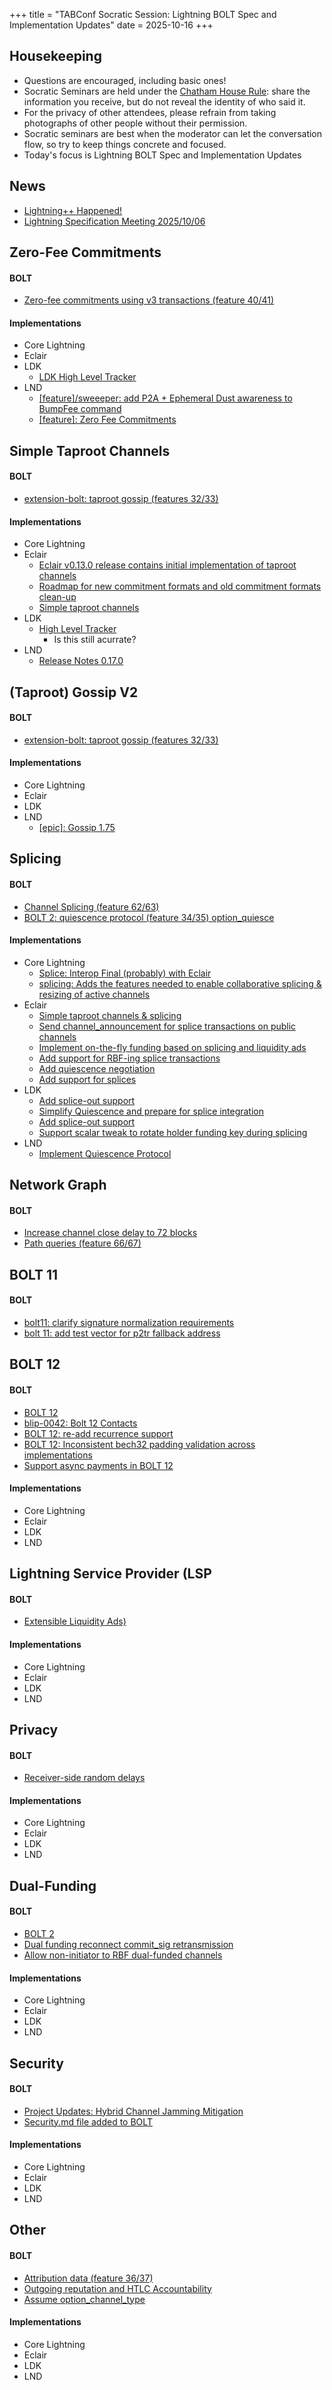 +++
title = "TABConf Socratic Session: Lightning BOLT Spec and Implementation Updates"
date = 2025-10-16
+++

Housekeeping
------------

- Questions are encouraged, including basic ones!
- Socratic Seminars are held under the [Chatham House Rule](https://www.chathamhouse.org/about-us/chatham-house-rule): share the information you receive, but do not reveal the identity of who said it.
- For the privacy of other attendees, please refrain from taking photographs of other people without their permission.
- Socratic seminars are best when the moderator can let the conversation flow, so try to keep things concrete and focused.
- Today's focus is Lightning BOLT Spec and Implementation Updates

News
----
- [Lightning++ Happened!](https://btcpp.dev/conf/berlin25)
- [Lightning Specification Meeting 2025/10/06](https://github.com/lightning/bolts/issues/1293)

Zero-Fee Commitments
----
#### BOLT
- [Zero-fee commitments using v3 transactions (feature 40/41) ](https://github.com/lightning/bolts/pull/1228)
#### Implementations
- Core Lightning
- Eclair
- LDK
  - [LDK High Level Tracker](https://github.com/lightningdevkit/rust-lightning/issues/3789)
- LND
  - [[feature]/sweeeper: add P2A + Ephemeral Dust awareness to BumpFee command](https://github.com/lightningnetwork/lnd/issues/9778)
  - [[feature]: Zero Fee Commitments](https://github.com/lightningnetwork/lnd/issues/10201)

Simple Taproot Channels
----
#### BOLT
- [extension-bolt: taproot gossip (features 32/33)](https://github.com/lightning/bolts/pull/1059)
#### Implementations
- Core Lightning
- Eclair
  - [Eclair v0.13.0 release contains initial implementation of taproot channels](https://github.com/ACINQ/eclair/releases/tag/v0.13.0)
  - [Roadmap for new commitment formats and old commitment formats clean-up](https://github.com/ACINQ/eclair/issues/3059)
  - [Simple taproot channels](https://github.com/ACINQ/eclair/pull/3103)
- LDK
  - [High Level Tracker](https://github.com/lightningdevkit/rust-lightning/issues/2295)
    - Is this still acurrate?
- LND
  - [Release Notes 0.17.0](https://github.com/lightningnetwork/lnd/blob/master/docs/release-notes/release-notes-0.17.0.md)
 
(Taproot) Gossip V2
----
#### BOLT
- [extension-bolt: taproot gossip (features 32/33)](https://github.com/lightning/bolts/pull/1059)
#### Implementations
- Core Lightning
- Eclair
- LDK
- LND
  - [[epic]: Gossip 1.75](https://github.com/lightningnetwork/lnd/issues/7961)


Splicing
----
#### BOLT
- [Channel Splicing (feature 62/63)](https://github.com/lightning/bolts/pull/1160)
- [BOLT 2: quiescence protocol (feature 34/35) option_quiesce](https://github.com/lightning/bolts/pull/869)

#### Implementations
- Core Lightning
  - [Splice: Interop Final (probably) with Eclair](https://github.com/ElementsProject/lightning/pull/8021)
  - [splicing: Adds the features needed to enable collaborative splicing & resizing of active channels](https://github.com/ElementsProject/lightning/pull/6253)
- Eclair
  - [Simple taproot channels & splicing](https://github.com/ACINQ/eclair/pull/3103)
  - [Send channel_announcement for splice transactions on public channels](https://github.com/ACINQ/eclair/pull/2968)
  - [Implement on-the-fly funding based on splicing and liquidity ads](https://github.com/ACINQ/eclair/pull/2861)
  - [Add support for RBF-ing splice transactions](https://github.com/ACINQ/eclair/pull/2925)
  - [Add quiescence negotiation](https://github.com/ACINQ/eclair/pull/2680)
  - [Add support for splices](https://github.com/ACINQ/eclair/pull/2584)
- LDK
  - [Add splice-out support](https://github.com/lightningdevkit/rust-lightning/pull/3979)
  - [Simplify Quiescence and prepare for splice integration](https://github.com/lightningdevkit/rust-lightning/pull/4007)
  - [Add splice-out support](https://github.com/lightningdevkit/rust-lightning/pull/3979)
  - [Support scalar tweak to rotate holder funding key during splicing](https://github.com/lightningdevkit/rust-lightning/pull/3624)
- LND
  - [Implement Quiescence Protocol](https://github.com/lightningnetwork/lnd/pull/8270)

Network Graph
----
#### BOLT
- [Increase channel close delay to 72 blocks](https://github.com/lightning/bolts/pull/1270)
- [Path queries (feature 66/67)](https://github.com/lightning/bolts/pull/1259)

BOLT 11
----
#### BOLT
- [bolt11: clarify signature normalization requirements](https://github.com/lightning/bolts/pull/1284)
- [bolt 11: add test vector for p2tr fallback address](https://github.com/lightning/bolts/pull/1276)

BOLT 12
----
#### BOLT
- [BOLT 12](https://github.com/t-bast/bolts/blob/master/12-offer-encoding.md)
- [blip-0042: Bolt 12 Contacts](https://github.com/lightning/blips/pull/42)
- [BOLT 12: re-add recurrence support](https://github.com/lightning/bolts/pull/1240)
- [BOLT 12: Inconsistent bech32 padding validation across implementations](https://github.com/lightning/bolts/issues/1281)
- [Support async payments in BOLT 12](https://github.com/lightning/bolts/pull/1149)

#### Implementations
- Core Lightning
- Eclair
- LDK
- LND


Lightning Service Provider (LSP
----
#### BOLT
- [Extensible Liquidity Ads)](https://github.com/lightning/bolts/pull/1153)

#### Implementations
- Core Lightning
- Eclair
- LDK
- LND


Privacy
----
#### BOLT
- [Receiver-side random delays](https://github.com/lightning/bolts/pull/1263)

#### Implementations
- Core Lightning
- Eclair
- LDK
- LND

Dual-Funding
----
#### BOLT
- [BOLT 2](https://github.com/t-bast/bolts/blob/master/02-peer-protocol.md)
- [Dual funding reconnect commit_sig retransmission](https://github.com/lightning/bolts/pull/1289)
- [Allow non-initiator to RBF dual-funded channels](https://github.com/lightning/bolts/pull/1236)

#### Implementations
- Core Lightning
- Eclair
- LDK
- LND

Security
----
#### BOLT
- [Project Updates: Hybrid Channel Jamming Mitigation](https://github.com/lightning/bolts/issues/1218)
- [Security.md file added to BOLT](https://github.com/lightning/bolts/blob/master/SECURITY.md)

#### Implementations
- Core Lightning
- Eclair
- LDK
- LND



Other
----
#### BOLT
- [Attribution data (feature 36/37)](https://github.com/lightning/bolts/pull/1044)
- [Outgoing reputation and HTLC Accountability](https://github.com/lightning/bolts/pull/1280)
- [Assume option_channel_type](https://github.com/lightning/bolts/pull/1232)

#### Implementations
- Core Lightning
- Eclair
- LDK
- LND
